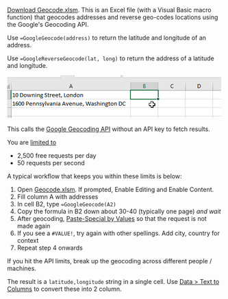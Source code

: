[Download Geocode.xlsm](../../raw/master/Geocode.xlsm). This is an Excel file (with a Visual Basic
macro function) that geocodes addresses and reverse geo-codes locations using the
Google's Geocoding API.

Use `=GoogleGeocode(address)` to return the latitude and longitude of an address.

Use `=GoogleReverseGeocode(lat, long)` to return the address of a latitude and longitude.

![GoogleGeocode usage](usage.gif)

This calls the [Google Geocoding API](https://developers.google.com/maps/documentation/geocoding/intro)
without an API key to fetch results.

You are [limited to](https://developers.google.com/maps/documentation/geocoding/usage-limits)

- 2,500 free requests per day
- 50 requests per second

A typical workflow that keeps you within these limits is below:

1. Open [Geocode.xlsm](../../raw/master/Geocode.xlsm). If prompted, Enable Editing and Enable Content.
2. Fill column A with addresses
3. In cell B2, type `=GoogleGeocode(A2)`
4. Copy the formula in B2 down about 30-40 (typically one page) *and wait*
5. After geocoding, [Paste-Special by Values](https://support.office.com/en-us/article/Keyboard-shortcuts-for-Paste-Special-options-c31b7c9e-69ce-4b60-8c3a-dc5ea10d872c)
  so that the request is not made again
6. If you see a `#VALUE!`, try again with other spellings. Add city, country for context
7. Repeat step 4 onwards

If you hit the API limits, break up the geocoding across different people / machines.

The result is a `latitude,longitude` string in a single cell. Use
[Data > Text to Columns](https://support.office.com/en-us/article/Split-text-into-different-columns-with-the-Convert-Text-to-Columns-Wizard-30B14928-5550-41F5-97CA-7A3E9C363ED7)
to convert these into 2 column.
